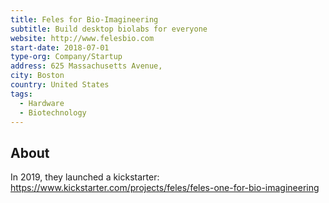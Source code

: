 ```yaml
---
title: Feles for Bio-Imagineering
subtitle: Build desktop biolabs for everyone
website: http://www.felesbio.com
start-date: 2018-07-01
type-org: Company/Startup
address: 625 Massachusetts Avenue, 
city: Boston
country: United States
tags:
  - Hardware
  - Biotechnology
---
```


## About
In 2019, they launched a kickstarter:
https://www.kickstarter.com/projects/feles/feles-one-for-bio-imagineering
